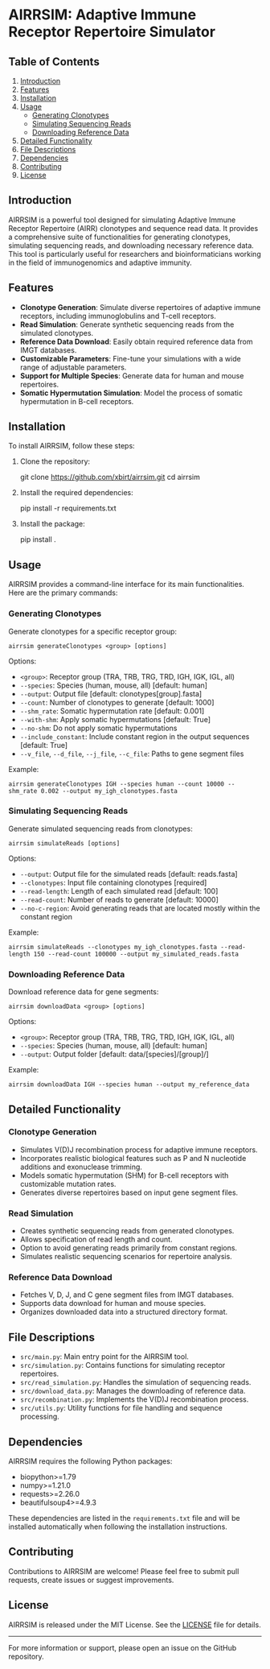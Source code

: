 # AIRRSIM: Adaptive Immune Receptor Repertoire Simulator

## Table of Contents
1. [Introduction](#introduction)
2. [Features](#features)
3. [Installation](#installation)
4. [Usage](#usage)
   - [Generating Clonotypes](#generating-clonotypes)
   - [Simulating Sequencing Reads](#simulating-sequencing-reads)
   - [Downloading Reference Data](#downloading-reference-data)
5. [Detailed Functionality](#detailed-functionality)
6. [File Descriptions](#file-descriptions)
7. [Dependencies](#dependencies)
8. [Contributing](#contributing)
9. [License](#license)

## Introduction

AIRRSIM is a powerful tool designed for simulating Adaptive Immune Receptor Repertoire (AIRR) clonotypes and sequence read data. It provides a comprehensive suite of functionalities for generating clonotypes, simulating sequencing reads, and downloading necessary reference data. This tool is particularly useful for researchers and bioinformaticians working in the field of immunogenomics and adaptive immunity.

## Features

- **Clonotype Generation**: Simulate diverse repertoires of adaptive immune receptors, including immunoglobulins and T-cell receptors.
- **Read Simulation**: Generate synthetic sequencing reads from the simulated clonotypes.
- **Reference Data Download**: Easily obtain required reference data from IMGT databases.
- **Customizable Parameters**: Fine-tune your simulations with a wide range of adjustable parameters.
- **Support for Multiple Species**: Generate data for human and mouse repertoires.
- **Somatic Hypermutation Simulation**: Model the process of somatic hypermutation in B-cell receptors.

## Installation

To install AIRRSIM, follow these steps:

1. Clone the repository:
   
    git clone https://github.com/xbirt/airrsim.git
    cd airrsim

2. Install the required dependencies:
   
    pip install -r requirements.txt

3. Install the package:
   
    pip install .

## Usage

AIRRSIM provides a command-line interface for its main functionalities. Here are the primary commands:

### Generating Clonotypes

Generate clonotypes for a specific receptor group:

    airrsim generateClonotypes <group> [options]

Options:
- `<group>`: Receptor group (TRA, TRB, TRG, TRD, IGH, IGK, IGL, all)
- `--species`: Species (human, mouse, all) [default: human]
- `--output`: Output file [default: clonotypes[group].fasta]
- `--count`: Number of clonotypes to generate [default: 1000]
- `--shm_rate`: Somatic hypermutation rate [default: 0.001]
- `--with-shm`: Apply somatic hypermutations [default: True]
- `--no-shm`: Do not apply somatic hypermutations
- `--include_constant`: Include constant region in the output sequences [default: True]
- `--v_file`, `--d_file`, `--j_file`, `--c_file`: Paths to gene segment files

Example:

    airrsim generateClonotypes IGH --species human --count 10000 --shm_rate 0.002 --output my_igh_clonotypes.fasta

### Simulating Sequencing Reads

Generate simulated sequencing reads from clonotypes:

    airrsim simulateReads [options]

Options:
- `--output`: Output file for the simulated reads [default: reads.fasta]
- `--clonotypes`: Input file containing clonotypes [required]
- `--read-length`: Length of each simulated read [default: 100]
- `--read-count`: Number of reads to generate [default: 10000]
- `--no-c-region`: Avoid generating reads that are located mostly within the constant region

Example:

    airrsim simulateReads --clonotypes my_igh_clonotypes.fasta --read-length 150 --read-count 100000 --output my_simulated_reads.fasta

### Downloading Reference Data

Download reference data for gene segments:

    airrsim downloadData <group> [options]

Options:
- `<group>`: Receptor group (TRA, TRB, TRG, TRD, IGH, IGK, IGL, all)
- `--species`: Species (human, mouse, all) [default: human]
- `--output`: Output folder [default: data/[species]/[group]/]

Example:

    airrsim downloadData IGH --species human --output my_reference_data

## Detailed Functionality

### Clonotype Generation
- Simulates V(D)J recombination process for adaptive immune receptors.
- Incorporates realistic biological features such as P and N nucleotide additions and exonuclease trimming.
- Models somatic hypermutation (SHM) for B-cell receptors with customizable mutation rates.
- Generates diverse repertoires based on input gene segment files.

### Read Simulation
- Creates synthetic sequencing reads from generated clonotypes.
- Allows specification of read length and count.
- Option to avoid generating reads primarily from constant regions.
- Simulates realistic sequencing scenarios for repertoire analysis.

### Reference Data Download
- Fetches V, D, J, and C gene segment files from IMGT databases.
- Supports data download for human and mouse species.
- Organizes downloaded data into a structured directory format.

## File Descriptions

- `src/main.py`: Main entry point for the AIRRSIM tool.
- `src/simulation.py`: Contains functions for simulating receptor repertoires.
- `src/read_simulation.py`: Handles the simulation of sequencing reads.
- `src/download_data.py`: Manages the downloading of reference data.
- `src/recombination.py`: Implements the V(D)J recombination process.
- `src/utils.py`: Utility functions for file handling and sequence processing.

## Dependencies

AIRRSIM requires the following Python packages:

- biopython>=1.79
- numpy>=1.21.0
- requests>=2.26.0
- beautifulsoup4>=4.9.3

These dependencies are listed in the `requirements.txt` file and will be installed automatically when following the installation instructions.

## Contributing

Contributions to AIRRSIM are welcome! Please feel free to submit pull requests, create issues or suggest improvements.

## License

AIRRSIM is released under the MIT License. See the [LICENSE](LICENSE) file for details.

---

For more information or support, please open an issue on the GitHub repository.